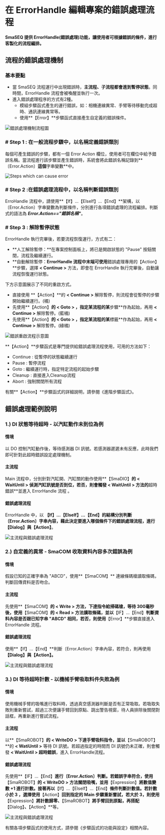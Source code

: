 # 在 ErrorHandle 編輯專案的錯誤處理流程

#### SmaSEQ 提供 ErrorHandle\(錯誤處理\)功能，讓使用者可根據錯誤的條件，進行客製化的流程編排。

## 流程的錯誤處理機制

### 基本要點

* 當 SmaSEQ 流程運行中出現錯誤時，**主流程、子流程都會進到暫停狀態**。同時間，ErrorHandle 流程會被喚醒並執行一次。
* 進入錯誤處理程序的方式有2種。
  * 模組步驟函式產生的運行錯誤，如：相機連線異常、手臂等待移動完成超時、通訊連線異常等。
  * 使用**【Error】**步驟函式直接產生自定義的錯誤條件。

![&#x932F;&#x8AA4;&#x8655;&#x7406;&#x6A5F;&#x5236;&#x6D41;&#x7A0B;&#x5716;](../../../.gitbook/assets/errorprocess.jpg)

### \# Step 1 : 在一般流程步驟中，以名稱定義錯誤類別

每個可產生錯誤的步驟，都有一個 Error Action 欄位，使用者可在欄位中給予錯誤名稱。當流程進行該步驟並產生錯誤時，系統會將此錯誤名稱記錄到**〔Error.Action〕**這個**字串變數**中。

![Steps which can cause error](../../../.gitbook/assets/stepscangenerror.PNG)

### \# Step 2 :在錯誤處理流程中，以名稱判斷錯誤類別

ErroHandle 流程中，請使用**【If】...【ElseIf】...【End】**架構，以〔Error.Action〕字串變數為判斷條件，分別進行各項錯誤處理的流程編排。判斷式的語法為 _**Error.Action=="錯誤名稱"**_。

### \# Step 3 : 解除暫停狀態

ErrorHandle 執行完畢後，若要流程恢復運行，方式有二：

* **人工解除暫停：**在專案控制面板上，將已是開啟狀態的 "Pause" 按鈕關閉，流程及繼續運行。
* **自動解除暫停：**ErrorHandle 流程中末端可使用**錯誤處理專用的【Action】**步驟，選擇 **&lt; Continue &gt;** 方法，即會在 ErrorHandle 執行完畢後，自動讓流程恢復運行狀態。

下方示意圖展示了不同的重啟方式。

* 直接使用 **【Action】**的 **&lt; Continue &gt;** 解除暫停，則流程會從暫停的步驟開始繼續運行。\(橘\)
* 先使用**【Action】**的 **&lt; Goto &gt;** ，指定某流程的某**步驟**作為起始，再用 **&lt; Continue &gt;** 解除暫停。\(藍橘\)
* 先使用**【Action】**的 **&lt; Goto &gt;** ，指定某流程的某**標籤**作為起始，再用 **&lt; Continue &gt;** 解除暫停。\(綠橘\)

![&#x932F;&#x8AA4;&#x91CD;&#x555F;&#x6D41;&#x7A0B;&#x793A;&#x610F;&#x5716;](../../../.gitbook/assets/goto.jpg)

**【Action】**步驟函式是專門提供給錯誤處理流程使用，可用的方法如下：

* Continue : 從暫停的狀態繼續運行 
* Pause : 暫停流程
* Goto : 繼續運行時，指定特定流程的起始步驟
* Cleanup : 直接進入Cleanup流程
* Abort : 強制關閉所有流程

有關**【Action】**步驟函式的詳細說明，請參閱《進階步驟函式》。

## 錯誤處理範例說明

### 1.\) DI 狀態等待超時 - 以汽缸動作未到位為例

#### 情境

以 DO 控制汽缸動作後，等待感測器 DI 訊號。若感測器遲遲未有反應，此時我們即可針對此超時錯誤設定處理機制。

#### 主流程

Main 流程中，分別針對汽缸開、汽缸關的動作使用**【SmaDIO】**的 **&lt; WaitUntil &gt;** 偵測汽缸訊號是否到位，若否，則會觸發 **&lt; WaitUntil &gt;** 方法的**超時錯誤**並進入 ErrorHandle 流程 。

#### 錯誤處理流程

ErrorHandle 中，以 **【If】...【ElseIf】...【End】**的結構分別判斷〔Error.Action〕字串內容，藉此決定要進入哪個條件下的錯誤處理流程，進行**【Dialog】**與**【Action】**。

![&#x4E3B;&#x6D41;&#x7A0B;&#x8207;&#x932F;&#x8AA4;&#x8655;&#x7406;&#x6D41;&#x7A0B;](../../../.gitbook/assets/errorhandlesample1.jpg)



### 2.\) 自定義的異常 -  SmaCOM 收取資料內容多次錯誤為例

#### 情境

假設已知的正確字串為 "ABCD"，使用**【SmaCOM】** 連線條碼槍讀取條碼，判斷回傳資料是否吻合。

#### 主流程

先使用**【SmaCOM】**的 **&lt; Write &gt;** 方法，下達指令給掃碼槍，等待 300毫秒後，使用**【SmaCOM】**的 **&lt; Read &gt;** 方法讀取條碼，並以**【IF】...【End】**判斷資料內容是否跟已知字串 "ABCD" 相同，若否，則使用**【Error】**步驟直接進入 ErrorHandle 流程。

#### 錯誤處理流程

使用**【If】...【End】**判斷〔Error.Action〕字串內容，若符合，則再使用 **【Dialog】**與**【Action】。**

![&#x4E3B;&#x6D41;&#x7A0B;&#x8207;&#x932F;&#x8AA4;&#x8655;&#x7406;&#x6D41;&#x7A0B;](../../../.gitbook/assets/errorhandlesample2.jpg)



### 3.\) DI 等待超時計數 - 以機械手臂吸取料件失敗為例

#### 情境

使用機械手臂的吸嘴進行取料時，透過真空感測器判斷是否有正常吸取。若吸取失敗則重新嘗試，超過三次便讓手臂回到原點、跳出警告視窗，待人員排除後關閉對話框，再重新進行嘗試流程。

#### 主流程

以**【SmaROBOT】**的 **&lt; WriteDO &gt;** 下達手臂吸料指令，並以**【SmaROBOT】**的 **&lt; WatiUntil &gt;** 等待 DI 訊號。若超過指定的時間而 DI 訊號仍未正確，則會觸發 **&lt; WaitUntil &gt; 超時錯誤**，進入 ErrorHandle流程。

#### 錯誤處理流程

先使用**【IF】...【End】**進行〔Error.Action〕判斷。若錯誤字串符合，使用**【SmaROBOT】**的 **&lt; WriteDO &gt;** 方法關閉吸嘴，並用**【Expression】**將數值變數 +1 進行計數。接著再以**【If】...【ElseIf】...【End】**條件判斷計數值。若計數小於 3 ，選擇使用**【Action】**回到指定的 Main 步驟重新嘗試，若大於 3，則使用**【Expression】**將計數歸零、**【SmaROBOT】**將手臂回到原點，再搭配**【Dialog】**、**【Action】**等。

![&#x4E3B;&#x6D41;&#x7A0B;&#x8207;&#x932F;&#x8AA4;&#x8655;&#x7406;&#x6D41;&#x7A0B;](../../../.gitbook/assets/errorhandlesample3%20%281%29.png)

有關各項步驟函式的使用方式，請參閱《步驟函式的功能與設定》相關內容。

